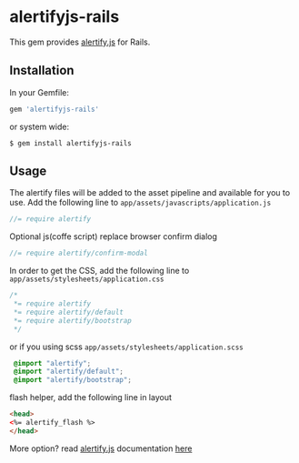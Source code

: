 # alertifyjs-rails

This gem provides [alertify.js](http://alertifyjs.com/) for Rails.


## Installation

In your Gemfile:

```ruby
gem 'alertifyjs-rails'
```

or system wide:

```console
$ gem install alertifyjs-rails
```


## Usage

The alertify files will be added to the asset pipeline and available for you to use. Add the following line to `app/assets/javascripts/application.js`

```javascript
//= require alertify
```

Optional js(coffe script) replace browser confirm dialog
```javascript
//= require alertify/confirm-modal
```

In order to get the CSS, add the following line to `app/assets/stylesheets/application.css`

```css
/*
 *= require alertify
 *= require alertify/default
 *= require alertify/bootstrap
 */
```

or if you using scss `app/assets/stylesheets/application.scss`

```scss
 @import "alertify";
 @import "alertify/default";
 @import "alertify/bootstrap";
```

flash helper, add the following line in layout

```html 
<head>
<%= alertify_flash %>
</head>
```

More option? read  [alertify.js](http://alertifyjs.com/) documentation [here](http://alertifyjs.com/) 


